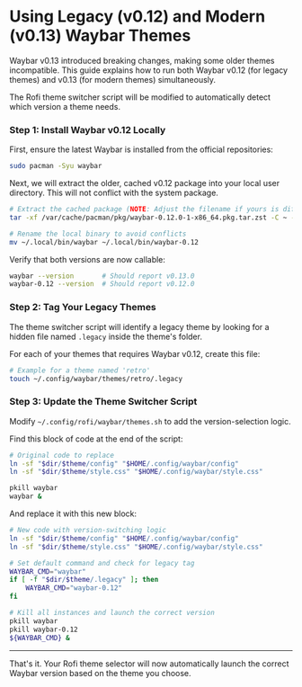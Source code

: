 # Using Legacy (v0.12) and Modern (v0.13) Waybar Themes

Waybar v0.13 introduced breaking changes, making some older themes incompatible. This guide explains how to run both Waybar v0.12 (for legacy themes) and v0.13 (for modern themes) simultaneously.

The Rofi theme switcher script will be modified to automatically detect which version a theme needs.

### Step 1: Install Waybar v0.12 Locally

First, ensure the latest Waybar is installed from the official repositories:
```bash
sudo pacman -Syu waybar
```

Next, we will extract the older, cached v0.12 package into your local user directory. This will not conflict with the system package.

```bash
# Extract the cached package (NOTE: Adjust the filename if yours is different)
tar -xf /var/cache/pacman/pkg/waybar-0.12.0-1-x86_64.pkg.tar.zst -C ~ --strip-components=1 usr/

# Rename the local binary to avoid conflicts
mv ~/.local/bin/waybar ~/.local/bin/waybar-0.12
```

Verify that both versions are now callable:
```bash
waybar --version       # Should report v0.13.0
waybar-0.12 --version  # Should report v0.12.0
```

### Step 2: Tag Your Legacy Themes

The theme switcher script will identify a legacy theme by looking for a hidden file named `.legacy` inside the theme's folder.

For each of your themes that requires Waybar v0.12, create this file:
```bash
# Example for a theme named 'retro'
touch ~/.config/waybar/themes/retro/.legacy
```

### Step 3: Update the Theme Switcher Script

Modify `~/.config/rofi/waybar/themes.sh` to add the version-selection logic.

Find this block of code at the end of the script:
```bash
# Original code to replace
ln -sf "$dir/$theme/config" "$HOME/.config/waybar/config"
ln -sf "$dir/$theme/style.css" "$HOME/.config/waybar/style.css"

pkill waybar
waybar &
```

And replace it with this new block:
```bash
# New code with version-switching logic
ln -sf "$dir/$theme/config" "$HOME/.config/waybar/config"
ln -sf "$dir/$theme/style.css" "$HOME/.config/waybar/style.css"

# Set default command and check for legacy tag
WAYBAR_CMD="waybar"
if [ -f "$dir/$theme/.legacy" ]; then
    WAYBAR_CMD="waybar-0.12"
fi

# Kill all instances and launch the correct version
pkill waybar
pkill waybar-0.12
${WAYBAR_CMD} &
```

---

That's it. Your Rofi theme selector will now automatically launch the correct Waybar version based on the theme you choose.
